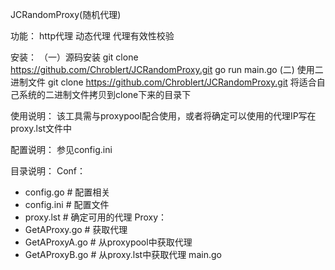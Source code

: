 JCRandomProxy(随机代理)

功能：
http代理
动态代理
代理有效性校验

安装：
（一）源码安装
git clone https://github.com/Chroblert/JCRandomProxy.git
go run main.go
(二) 使用二进制文件
git clone https://github.com/Chroblert/JCRandomProxy.git
将适合自己系统的二进制文件拷贝到clone下来的目录下

使用说明：
该工具需与proxypool配合使用，或者将确定可以使用的代理IP写在proxy.lst文件中

配置说明：
参见config.ini

目录说明：
Conf：
- config.go # 配置相关
- config.ini # 配置文件
- proxy.lst # 确定可用的代理
Proxy：
- GetAProxy.go # 获取代理
- GetAProxyA.go # 从proxypool中获取代理
- GetAProxyB.go # 从proxy.lst中获取代理
main.go

